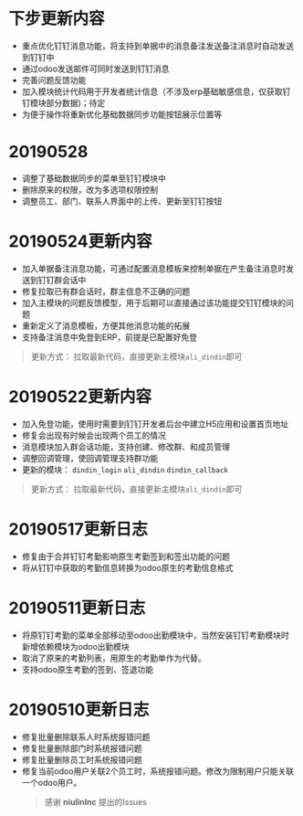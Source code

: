 # 下步更新内容
- 重点优化钉钉消息功能，将支持到单据中的消息备注发送备注消息时自动发送到钉钉中
- 通过odoo发送邮件可同时发送到钉钉消息
- 完善问题反馈功能
- 加入模块统计代码用于开发者统计信息（不涉及erp基础敏感信息，仅获取钉钉模块部分数据)；待定
- 为便于操作将重新优化基础数据同步功能按钮展示位置等

# 20190528
- 调整了基础数据同步的菜单至钉钉模块中
- 删除原来的权限，改为多选项权限控制
- 调整员工、部门、联系人界面中的上传、更新至钉钉按钮

# 20190524更新内容
- 加入单据备注消息功能，可通过配置消息模板来控制单据在产生备注消息时发送到钉钉群会话中
- 修复拉取已有群会话时，群主信息不正确的问题
- 加入主模块的问题反馈模型，用于后期可以直接通过该功能提交钉钉模块的问题
- 重新定义了消息模板，方便其他消息功能的拓展
- 支持备注消息中免登到ERP，前提是已配置好免登
> 更新方式： 拉取最新代码，直接更新主模块`ali_dindin`即可

# 20190522更新内容
- 加入免登功能，使用时需要到钉钉开发者后台中建立H5应用和设置首页地址
- 修复会出现有时候会出现两个员工的情况
- 消息模块加入群会话功能，支持创建、修改群、和成员管理
- 调整回调管理，使回调管理支持群功能
- 更新的模块： `dindin_login`  `ali_dindin`  `dindin_callback`
> 更新方式： 拉取最新代码，直接更新主模块`ali_dindin`即可

# 20190517更新日志
- 修复由于合并钉钉考勤影响原生考勤签到和签出功能的问题
- 将从钉钉中获取的考勤信息转换为odoo原生的考勤信息格式

# 20190511更新日志

- 将原钉钉考勤的菜单全部移动至odoo出勤模块中，当然安装钉钉考勤模块时新增依赖模块为odoo出勤模块
- 取消了原来的考勤列表，用原生的考勤单作为代替。
- 支持odoo原生考勤的签到、签退功能


# 20190510更新日志

- 修复批量删除联系人时系统报错问题
- 修复批量删除部门时系统报错问题
- 修复批量删除员工时系统报错问题
- 修复当前odoo用户关联2个员工时，系统报错问题。修改为限制用户只能关联一个odoo用户。
  > 感谢 **niulinlnc** 提出的Issues
